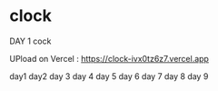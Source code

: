 # clock
DAY 1 cock

UPload on Vercel : https://clock-ivx0tz6z7.vercel.app

day1
day2
day 3
day 4
day 5
day 6
day 7
day 8
day 9
